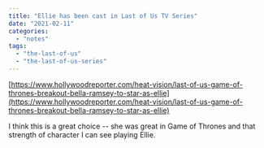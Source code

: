 ```yaml
---
title: "Ellie has been cast in Last of Us TV Series"
date: "2021-02-11"
categories: 
  - "notes"
tags: 
  - "the-last-of-us"
  - "the-last-of-us-series"
---
```


[https://www.hollywoodreporter.com/heat-vision/last-of-us-game-of-thrones-breakout-bella-ramsey-to-star-as-ellie](https://www.hollywoodreporter.com/heat-vision/last-of-us-game-of-thrones-breakout-bella-ramsey-to-star-as-ellie)

I think this is a great choice -- she was great in Game of Thrones and that strength of character I can see playing Ellie.
